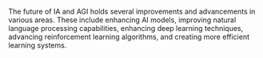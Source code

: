 The future of IA and AGI holds several improvements and advancements in various areas. These include enhancing AI models, improving natural language processing capabilities, enhancing deep learning techniques, advancing reinforcement learning algorithms, and creating more efficient learning systems.